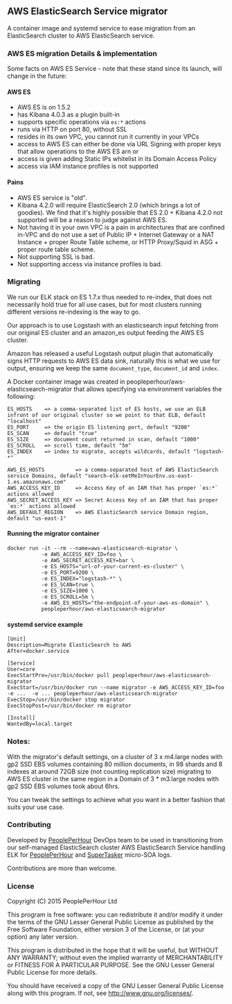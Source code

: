## AWS ElasticSearch Service migrator

A container image and systemd service to ease migration from an ElasticSearch cluster to AWS ElasticSearch service.

### AWS ES migration Details & implementation

Some facts on AWS ES Service - note that these stand since its launch, will change in the future:

#### AWS ES

* AWS ES is on 1.5.2
* has Kibana 4.0.3 as a plugin built-in
* supports specific operations via `es:*` actions
* runs via HTTP on port 80, without SSL
* resides in its own VPC, you cannot run it currently in your VPCs
* access to AWS ES can either be done via URL Signing with proper keys that allow operations to the AWS ES arn or
* access is given adding Static IPs whitelist in its Domain Access Policy
* access via IAM instance profiles is not supported

#### Pains

* AWS ES service is "old".
* Kibana 4.2.0 will require ElasticSearch 2.0 (which brings a lot of goodies). We find that it's highly possible that ES 2.0 + Kibana 4.2.0 not supported will be a reason to judge against AWS ES.
* Not having it in your own VPC is a pain in architectures that are confined in-VPC and do not use a set of Public IP + Internet Gateway or a NAT Instance + proper Route Table scheme, or HTTP Proxy/Squid in ASG + proper route table scheme.
* Not supporting SSL is bad.
* Not supporting access via instance profiles is bad.

### Migrating

We run our ELK stack on ES 1.7.x thus needed to re-index, that does not necessarily hold true for all use cases, but for most clusters running different versions re-indexing is the way to go.

Our approach is to use Logstash with an elasticsearch input fetching from our original ES cluster and an amazon_es output feeding the AWS ES cluster.

Amazon has released a useful Logstash output plugin that automatically signs HTTP requests to AWS ES data sink, naturally this is what we use for output, ensuring we keep the same `document_type`, `document_id` and `index`.

A Docker container image was created in peopleperhour/aws-elasticsearch-migrator that allows specifying via environment variables the following:

```
ES_HOSTS    => a comma-separated list of ES hosts, we use an ELB infront of our original cluster so we point to that ELB, default "localhost"
ES_PORT     => the origin ES listening port, default "9200"
ES_SCAN     => default "true"
ES_SIZE     => document count returned in scan, default "1000"
ES_SCROLL   => scroll time, default "5m"
ES_INDEX    => index to migrate, accepts wildcards, default "logstash-*"

AWS_ES_HOSTS          => a comma-separated host of AWS ElasticSearch service Domains, default "search-elk-setMeInYourEnv.us-east-1.es.amazonaws.com"
AWS_ACCESS_KEY_ID     => Access Key of an IAM that has proper `es:*` actions allowed
AWS_SECRET_ACCESS_KEY => Secret Access Key of an IAM that has proper `es:*` actions allowed
AWS_DEFAULT_REGION    => AWS ElasticSearch service Domain region, default "us-east-1"
```


#### Running the migrator container

```
docker run -it --rm --name=aws-elasticsearch-migrator \
           -e AWS_ACCESS_KEY_ID=foo \
           -e AWS_SECRET_ACCESS_KEY=bar \
           -e ES_HOSTS="url-of-your-current-es-cluster" \
           -e ES_PORT=9200 \
           -e ES_INDEX="logstash-*" \
           -e ES_SCAN=true \
           -e ES_SIZE=1000 \
           -e ES_SCROLL=5m \
           -e AWS_ES_HOSTS="the-endpoint-of-your-aws-es-domain" \
           peopleperhour/aws-elasticsearch-migrator
```

#### systemd service example

```
[Unit]
Description=Migrate ElasticSearch to AWS
After=docker.service

[Service]
User=core
ExecStartPre=/usr/bin/docker pull peopleperhour/aws-elasticsearch-migrator
ExecStart=/usr/bin/docker run --name migrator -e AWS_ACCESS_KEY_ID=foo -e ...  -e ... peopleperhour/aws-elasticsearch-migrator
ExecStop=/usr/bin/docker stop migrator
ExecStopPost=/usr/bin/docker rm migrator

[Install]
WantedBy=local.target
```

### Notes:

With the migrator's default settings, on a cluster of 3 x m4.large nodes with gp2 SSD EBS volumes containing 80 million documents, in 98 shards and 8 indexes at around 72GB size (not counting replication size) migrating to AWS ES cluster in the same region in a Domain of 3 * m3.large nodes with gp2 SSD EBS volumes took about 6hrs.

You can tweak the settings to achieve what you want in a better fashion that suits your use case.


### Contributing

Developed by [PeoplePerHour][] DevOps team to be used in transitioning from our self-managed ElasticSearch cluster AWS ElasticSearch Service handling ELK for
[PeoplePerHour][] and [SuperTasker][] micro-SOA logs.

Contributions are more than welcome.

[PeoplePerHour]: https://www.peopleperhour.com
[SuperTasker]: https://www.supertasker.com

### License

Copyright (C) 2015  PeoplePerHour Ltd

This program is free software: you can redistribute it and/or modify
it under the terms of the GNU Lesser General Public License as published by
the Free Software Foundation, either version 3 of the License, or
(at your option) any later version.

This program is distributed in the hope that it will be useful,
but WITHOUT ANY WARRANTY; without even the implied warranty of
MERCHANTABILITY or FITNESS FOR A PARTICULAR PURPOSE.  See the
GNU Lesser General Public License for more details.

You should have received a copy of the GNU Lesser General Public License
along with this program.  If not, see <http://www.gnu.org/licenses/>.
